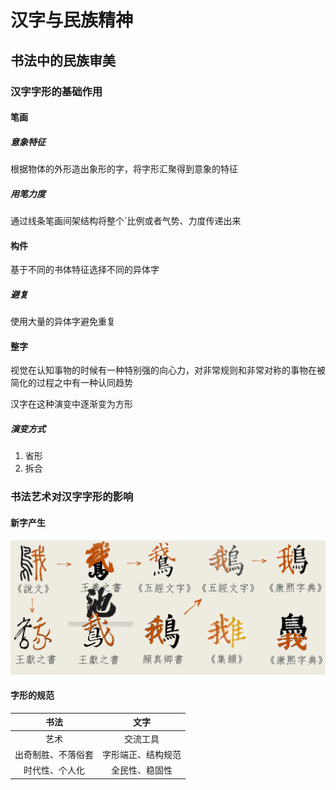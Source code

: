 # 汉字与民族精神

## 书法中的民族审美

### 汉字字形的基础作用

#### 笔画

##### 意象特征

根据物体的外形造出象形的字，将字形汇聚得到意象的特征

##### 用笔力度

通过线条笔画间架结构将整个`比例或者气势、力度传递出来

#### 构件

基于不同的书体特征选择不同的异体字

##### 避复

使用大量的异体字避免重复

#### 整字

视觉在认知事物的时候有一种特别强的向心力，对非常规则和非常对称的事物在被简化的过程之中有一种认同趋势

汉字在这种演变中逐渐变为方形

##### 演变方式

1. 省形
2. 拆合

### 书法艺术对汉字字形的影响

#### 新字产生

![鹅字的演变](https://raw.githubusercontent.com/dcldyhb/Freshman-Notes-Image-Host/main/202505221827824.png)

#### 字形的规范

| 书法 | 文字 |
| :---: | :---: |
| 艺术 | 交流工具 |
| 出奇制胜、不落俗套 | 字形端正、结构规范 |
| 时代性、个人化 | 全民性、稳固性 |
